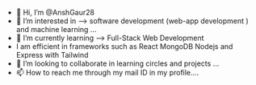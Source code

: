 - 👋 Hi, I’m @AnshGaur28
- 👀 I’m interested in --> software development (web-app development ) and machine learning ...
- 🌱 I’m currently learning --> Full-Stack Web Development
- I am efficient in frameworks such as React MongoDB Nodejs and Express with Tailwind
- 💞️ I’m looking to collaborate in learning circles and projects ...
- 📫 How to reach me  through my mail ID in my profile....

<!---
AnshGaur28/AnshGaur28 is a ✨ special ✨ repository because its `README.md` (this file) appears on your GitHub profile.
You can click the Preview link to take a look at your changes.
--->
